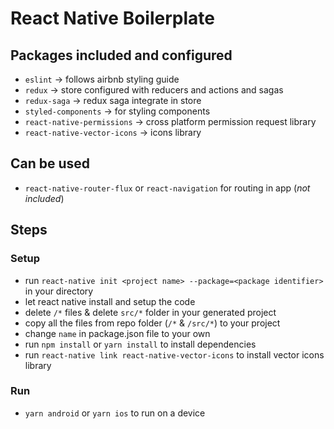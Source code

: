 # React Native Boilerplate

## Packages included and configured
- `eslint` -> follows airbnb styling guide
- `redux` -> store configured with reducers and actions and sagas
- `redux-saga` -> redux saga integrate in store
- `styled-components` -> for styling components
- `react-native-permissions` -> cross platform permission request library
- `react-native-vector-icons` -> icons library

## Can be used

- `react-native-router-flux` or `react-navigation` for routing in app (*not included*)

## Steps

### Setup

- run `react-native init <project name> --package=<package identifier>` in your directory
- let react native install and setup the code
- delete `/*` files & delete `src/*` folder in your generated project
- copy all the files from repo folder (`/*` & `/src/*`) to your project
- change `name` in package.json file to your own
- run `npm install` or `yarn install` to install dependencies
- run `react-native link react-native-vector-icons` to install vector icons library


### Run

- `yarn android` or `yarn ios` to run on a device
